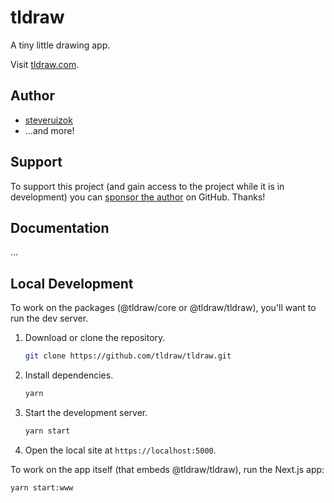 # tldraw

A tiny little drawing app.

Visit [tldraw.com](https://tldraw.com/).

## Author

- [steveruizok](https://twitter.com/steveruizok)
- ...and more!

## Support

To support this project (and gain access to the project while it is in development) you can [sponsor the author](https://github.com/sponsors/steveruizok) on GitHub. Thanks!

## Documentation

...

## Local Development

To work on the packages (@tldraw/core or @tldraw/tldraw), you'll want to run the dev server.

1. Download or clone the repository.

   ```bash
   git clone https://github.com/tldraw/tldraw.git
   ```

2. Install dependencies.

   ```bash
   yarn
   ```

3. Start the development server.

   ```bash
   yarn start
   ```

4. Open the local site at `https://localhost:5000`.

To work on the app itself (that embeds @tldraw/tldraw), run the Next.js app:

   ```bash
   yarn start:www
   ```
